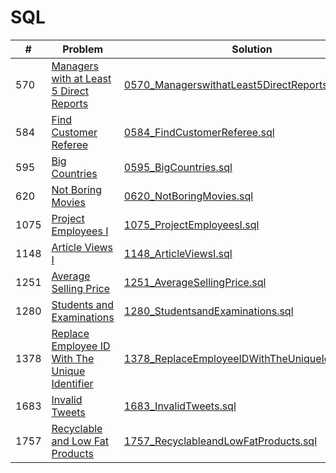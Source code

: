 # SQL

| #    | Problem                                                                                                                                     | Solution                                                                                                                                                          | Difficulty |
| ---- | ------------------------------------------------------------------------------------------------------------------------------------------- | ----------------------------------------------------------------------------------------------------------------------------------------------------------------- | ---------- |
| 570  | [Managers with at Least 5 Direct Reports](https://leetcode.com/problems/managers-with-at-least-5-direct-reports/description/)               | [0570_ManagerswithatLeast5DirectReports.sql](https://github.com/jinxuan-owyong/leetcode/blob/master/sql/0570_ManagerswithatLeast5DirectReports.sql)               | Medium     |
| 584  | [Find Customer Referee](https://leetcode.com/problems/find-customer-referee/description/)                                                   | [0584_FindCustomerReferee.sql](https://github.com/jinxuan-owyong/leetcode/blob/master/sql/0584_FindCustomerReferee.sql)                                           | Easy       |
| 595  | [Big Countries](https://leetcode.com/problems/big-countries/description/)                                                                   | [0595_BigCountries.sql](https://github.com/jinxuan-owyong/leetcode/blob/master/sql/0595_BigCountries.sql)                                                         | Easy       |
| 620  | [Not Boring Movies](https://leetcode.com/problems/not-boring-movies/description/)                                                           | [0620_NotBoringMovies.sql](https://github.com/jinxuan-owyong/leetcode/blob/master/sql/0620_NotBoringMovies.sql)                                                   | Easy       |
| 1075 | [Project Employees I](https://leetcode.com/problems/project-employees-i/description/)                                                       | [1075_ProjectEmployeesI.sql](https://github.com/jinxuan-owyong/leetcode/blob/master/sql/1075_ProjectEmployeesI.sql)                                               | Easy       |
| 1148 | [Article Views I](https://leetcode.com/problems/article-views-i/description/)                                                               | [1148_ArticleViewsI.sql](https://github.com/jinxuan-owyong/leetcode/blob/master/sql/1148_ArticleViewsI.sql)                                                       | Easy       |
| 1251 | [Average Selling Price](https://leetcode.com/problems/average-selling-price/description/)                                                   | [1251_AverageSellingPrice.sql](https://github.com/jinxuan-owyong/leetcode/blob/master/sql/1251_AverageSellingPrice.sql)                                           | Easy       |
| 1280 | [Students and Examinations](https://leetcode.com/problems/students-and-examinations/description/)                                           | [1280_StudentsandExaminations.sql](https://github.com/jinxuan-owyong/leetcode/blob/master/sql/1280_StudentsandExaminations.sql)                                   | Easy       |
| 1378 | [Replace Employee ID With The Unique Identifier](https://leetcode.com/problems/replace-employee-id-with-the-unique-identifier/description/) | [1378_ReplaceEmployeeIDWithTheUniqueIdentifier.sql](https://github.com/jinxuan-owyong/leetcode/blob/master/sql/1378_ReplaceEmployeeIDWithTheUniqueIdentifier.sql) | Easy       |
| 1683 | [Invalid Tweets](https://leetcode.com/problems/invalid-tweets/description/)                                                                 | [1683_InvalidTweets.sql](https://github.com/jinxuan-owyong/leetcode/blob/master/sql/1683_InvalidTweets.sql)                                                       | Easy       |
| 1757 | [Recyclable and Low Fat Products](https://leetcode.com/problems/recyclable-and-low-fat-products/description/)                               | [1757_RecyclableandLowFatProducts.sql](https://github.com/jinxuan-owyong/leetcode/blob/master/sql/1757_RecyclableandLowFatProducts.sql)                           | Easy       |
